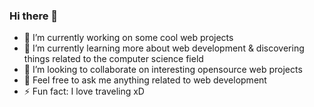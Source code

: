 ### Hi there 👋

- 🔭 I’m currently working on some cool web projects
- 🌱 I’m currently learning more about web development & discovering things related to the computer science field
- 👯 I’m looking to collaborate on interesting opensource web projects
- 💬 Feel free to ask me anything related to web development
- ⚡ Fun fact: I love traveling xD
